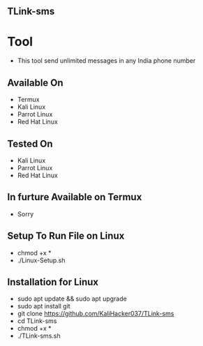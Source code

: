 ## TLink-sms

# Tool
- This tool send unlimited messages in any India phone number

## Available On
- Termux
- Kali Linux
- Parrot Linux
- Red Hat Linux

## Tested On
- Kali Linux
- Parrot Linux
- Red Hat Linux

## In furture Available on Termux
- Sorry

## Setup To Run File on Linux
- chmod +x *
- ./Linux-Setup.sh

## Installation for Linux
- sudo apt update && sudo apt upgrade
- sudo apt install git
- git clone https://github.com/KaliHacker037/TLink-sms
- cd  TLink-sms
- chmod +x *
- ./TLink-sms.sh 
